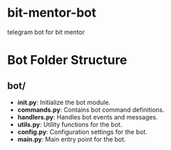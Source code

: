 # bit-mentor-bot
telegram bot for bit mentor
# Bot Folder Structure

## bot/
- **__init__.py**: Initialize the bot module.
- **commands.py**: Contains bot command definitions.
- **handlers.py**: Handles bot events and messages.
- **utils.py**: Utility functions for the bot.
- **config.py**: Configuration settings for the bot.
- **main.py**: Main entry point for the bot.
